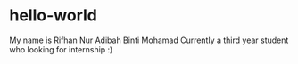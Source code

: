 # hello-world
My name is Rifhan Nur Adibah Binti Mohamad
Currently a third year student who looking for internship :)
